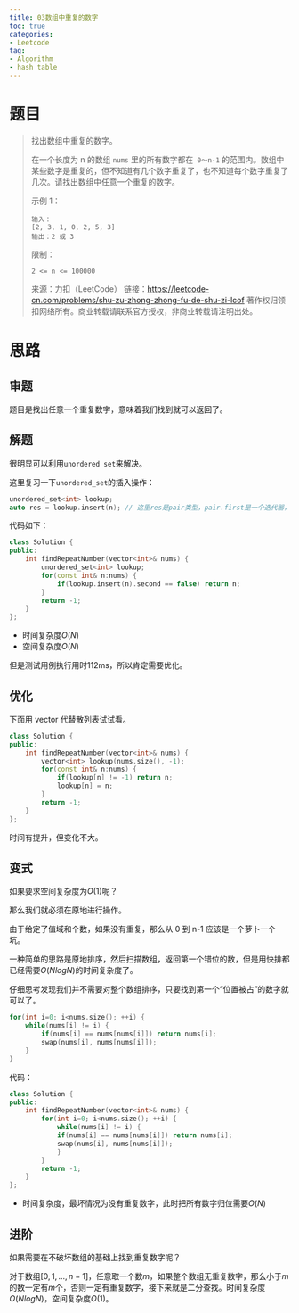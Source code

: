 ```yaml
---
title: 03数组中重复的数字
toc: true
categories:
- Leetcode
tag:
- Algorithm
- hash table
---
```


# 题目

> 找出数组中重复的数字。
>
>
> 在一个长度为 n 的数组 `nums` 里的所有数字都在` 0～n-1` 的范围内。数组中某些数字是重复的，但不知道有几个数字重复了，也不知道每个数字重复了几次。请找出数组中任意一个重复的数字。
>
> 示例 1：
>
> ```
> 输入：
> [2, 3, 1, 0, 2, 5, 3]
> 输出：2 或 3 
> ```
>
>
> 限制：
>
> `2 <= n <= 100000`
>
> 来源：力扣（LeetCode）
> 链接：https://leetcode-cn.com/problems/shu-zu-zhong-zhong-fu-de-shu-zi-lcof
> 著作权归领扣网络所有。商业转载请联系官方授权，非商业转载请注明出处。

<!--readmore-->

# 思路

## 审题

题目是找出任意一个重复数字，意味着我们找到就可以返回了。

## 解题

很明显可以利用`unordered set`来解决。

这里复习一下`unordered_set`的插入操作：

```c++
unordered_set<int> lookup;
auto res = lookup.insert(n); // 这里res是pair类型，pair.first是一个迭代器，pair.second是一个bool,返回false说明已经存在
```

代码如下：

```c++
class Solution {
public:
    int findRepeatNumber(vector<int>& nums) {
        unordered_set<int> lookup;
        for(const int& n:nums) {
            if(lookup.insert(n).second == false) return n;
        }
        return -1;
    }
};
```

- 时间复杂度$O(N)$
- 空间复杂度$O(N)$

但是测试用例执行用时112ms，所以肯定需要优化。

## 优化

下面用 vector 代替散列表试试看。

```c++
class Solution {
public:
    int findRepeatNumber(vector<int>& nums) {
        vector<int> lookup(nums.size(), -1);
        for(const int& n:nums) {
            if(lookup[n] != -1) return n;
            lookup[n] = n;
        }
        return -1;
    }
};
```

时间有提升，但变化不大。

## 变式

如果要求空间复杂度为$O(1)$呢？

那么我们就必须在原地进行操作。

由于给定了值域和个数，如果没有重复，那么从 0 到 n-1 应该是一个萝卜一个坑。

一种简单的思路是原地排序，然后扫描数组，返回第一个错位的数，但是用快排都已经需要$O(NlogN)$的时间复杂度了。

仔细思考发现我们并不需要对整个数组排序，只要找到第一个“位置被占”的数字就可以了。

```c++
for(int i=0; i<nums.size(); ++i) {
    while(nums[i] != i) {
        if(nums[i] == nums[nums[i]]) return nums[i];
        swap(nums[i], nums[nums[i]]);
    }
}
```

代码：

```c++
class Solution {
public:
    int findRepeatNumber(vector<int>& nums) {
        for(int i=0; i<nums.size(); ++i) {
            while(nums[i] != i) {
            if(nums[i] == nums[nums[i]]) return nums[i];
            swap(nums[i], nums[nums[i]]);
            }
        }
        return -1;
    }
};
```

- 时间复杂度，最坏情况为没有重复数字，此时把所有数字归位需要$O(N)$

## 进阶

如果需要在不破坏数组的基础上找到重复数字呢？

对于数组$[0,1,...,n-1]$，任意取一个数$m$，如果整个数组无重复数字，那么小于$m$的数一定有$m$个，否则一定有重复数字，接下来就是二分查找。时间复杂度$O(NlogN)$，空间复杂度$O(1)$。





